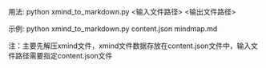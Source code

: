 用法: python xmind_to_markdown.py <输入文件路径> <输出文件路径>

示例: python xmind_to_markdown.py content.json mindmap.md

注：主要先解压xmind文件，xmind文件数据存放在content.json文件中，输入文件路径需要指定content.json文件
